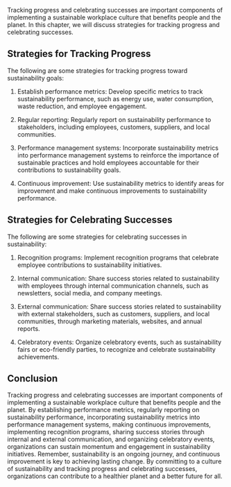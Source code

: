 
Tracking progress and celebrating successes are important components of implementing a sustainable workplace culture that benefits people and the planet. In this chapter, we will discuss strategies for tracking progress and celebrating successes.

Strategies for Tracking Progress
--------------------------------

The following are some strategies for tracking progress toward sustainability goals:

1. Establish performance metrics: Develop specific metrics to track sustainability performance, such as energy use, water consumption, waste reduction, and employee engagement.

2. Regular reporting: Regularly report on sustainability performance to stakeholders, including employees, customers, suppliers, and local communities.

3. Performance management systems: Incorporate sustainability metrics into performance management systems to reinforce the importance of sustainable practices and hold employees accountable for their contributions to sustainability goals.

4. Continuous improvement: Use sustainability metrics to identify areas for improvement and make continuous improvements to sustainability performance.

Strategies for Celebrating Successes
------------------------------------

The following are some strategies for celebrating successes in sustainability:

1. Recognition programs: Implement recognition programs that celebrate employee contributions to sustainability initiatives.

2. Internal communication: Share success stories related to sustainability with employees through internal communication channels, such as newsletters, social media, and company meetings.

3. External communication: Share success stories related to sustainability with external stakeholders, such as customers, suppliers, and local communities, through marketing materials, websites, and annual reports.

4. Celebratory events: Organize celebratory events, such as sustainability fairs or eco-friendly parties, to recognize and celebrate sustainability achievements.

Conclusion
----------

Tracking progress and celebrating successes are important components of implementing a sustainable workplace culture that benefits people and the planet. By establishing performance metrics, regularly reporting on sustainability performance, incorporating sustainability metrics into performance management systems, making continuous improvements, implementing recognition programs, sharing success stories through internal and external communication, and organizing celebratory events, organizations can sustain momentum and engagement in sustainability initiatives. Remember, sustainability is an ongoing journey, and continuous improvement is key to achieving lasting change. By committing to a culture of sustainability and tracking progress and celebrating successes, organizations can contribute to a healthier planet and a better future for all.
